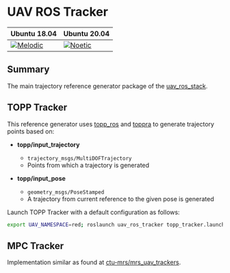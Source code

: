 # UAV ROS Tracker

| Ubuntu 18.04  | Ubuntu 20.04|
|---------------------------------------------------------------------------------------------------------------------------------|--------------------------------------------------------------------------------------------------------------------------------|
 [![Melodic](https://github.com/lmark1/uav_ros_tracker/workflows/Melodic/badge.svg)](https://github.com/lmark1/uav_ros_tracker/actions) | [![Noetic](https://github.com/lmark1/uav_ros_tracker/workflows/Noetic/badge.svg)](https://github.com/lmark1/uav_ros_tracker/actions) |

## Summary

The main trajectory reference generator package of the [uav_ros_stack](https://github.com/lmark1/uav_ros_stack).  

## TOPP Tracker

This reference generator uses [topp_ros](https://github.com/larics/topp_ros) and [toppra](https://github.com/hungpham2511/toppra) to generate trajectory points based on:  
* **topp/input_trajectory** 
  * ```trajectory_msgs/MultiDOFTrajectory```
  * Points from which a trajectory is generated

* **topp/input_pose**
  * ```geometry_msgs/PoseStamped```
  * A trajectory from current reference to the given pose is generated

Launch TOPP Tracker with a default configuration as follows:
```bash
export UAV_NAMESPACE=red; roslaunch uav_ros_tracker topp_tracker.launch
```

## MPC Tracker

Implementation similar as found at [ctu-mrs/mrs_uav_trackers](https://github.com/ctu-mrs/mrs_uav_trackers).